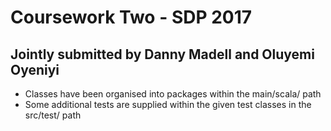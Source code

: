 # Coursework Two - SDP 2017

## Jointly submitted by Danny Madell and Oluyemi Oyeniyi

* Classes have been organised into packages within the  main/scala/ path
* Some additional tests are supplied within the given test classes in the src/test/ path 